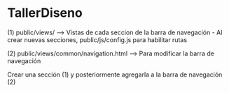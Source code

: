# TallerDiseno

(1) public/views/ --> Vistas de cada seccion de la barra de navegación
    - Al crear nuevas secciones, public/js/config.js para habilitar rutas

(2) public/views/common/navigation.html --> Para modificar la barra de navegación

Crear una sección (1) y posteriormente agregarla a la barra de navegación (2)
